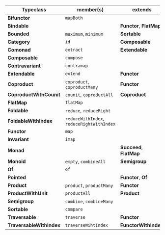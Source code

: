 | Typeclass                | member(s)                                 | extends                  |
| ------------------------ | ----------------------------------------- | ------------------------ |
| **Bifunctor**            | `mapBoth`                                 |                          |
| **Bindable**             |                                           | **Functor**, **FlatMap** |
| **Bounded**              | `maximum`, `minimum`                      | **Sortable**             |
| **Category**             | `id`                                      | **Composable**           |
| **Comonad**              | `extract`                                 | **Extendable**           |
| **Composable**           | `compose`                                 |                          |
| **Contravariant**        | `contramap`                               |                          |
| **Extendable**           | `extend`                                  | **Functor**              |
| **Coproduct**            | `coproduct`, `coproductMany`              | **Functor**              |
| **CoproductWithCounit**  | `counit`, `coproductAll`                  | **Coproduct**            |
| **FlatMap**              | `flatMap`                                 |                          |
| **Foldable**             | `reduce`, `reduceRight`                   |                          |
| **FoldableWithIndex**    | `reduceWithIndex`, `reduceRightWithIndex` |                          |
| **Functor**              | `map`                                     |                          |
| **Invariant**            | `imap`                                    |                          |
| **Monad**                |                                           | **Succeed**, **FlatMap** |
| **Monoid**               | `empty`, `combineAll`                     | **Semigroup**            |
| **Of**                   | `of`                                      |                          |
| **Pointed**              |                                           | **Functor**, **Of**      |
| **Product**              | `product`, `productMany`                  | **Functor**              |
| **ProductWithUnit**      | `productAll`                              | **Product**              |
| **Semigroup**            | `combine`, `combineMany`                  |                          |
| **Sortable**             | `compare`                                 |                          |
| **Traversable**          | `traverse`                                | **Functor**              |
| **TraversableWithIndex** | `traverseWihtIndex`                       | **FunctorWithIndex**     |
